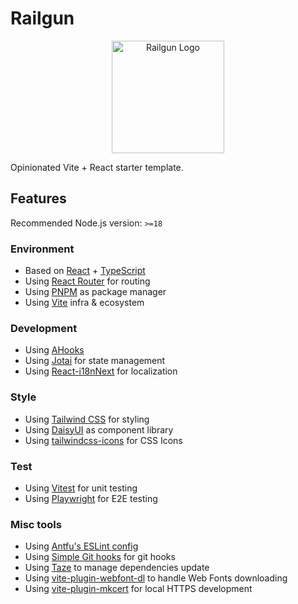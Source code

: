 # Railgun

<div align="center">
  <image 
    src="https://github.com/feat-agency/vite-plugin-webfont-dl/assets/46062972/438a7ba1-9a57-42d2-8a5b-1e18a630a52e" 
    alt="Railgun Logo"
    width="180"
  />
</div>

Opinionated Vite + React starter template.

## Features

Recommended Node.js version: `>=18`

### Environment

- Based on [React](https://reactjs.org/) + [TypeScript](https://www.typescriptlang.org/)
- Using [React Router](https://reactrouter.com/) for routing
- Using [PNPM](https://pnpm.io/) as package manager
- Using [Vite](https://vitejs.dev/) infra & ecosystem

### Development

- Using [AHooks](https://ahooks.js.org/)
- Using [Jotai](https://jotai.org/) for state management
- Using [React-i18nNext](https://react.i18next.com/) for localization

### Style

- Using [Tailwind CSS](https://tailwindcss.com/) for styling
- Using [DaisyUI](https://daisyui.com/docs/install/) as component library
- Using [tailwindcss-icons](https://github.com/egoist/tailwindcss-icons) for CSS Icons

### Test

- Using [Vitest](https://vitest.dev) for unit testing
- Using [Playwright](https://playwright.dev/) for E2E testing

### Misc tools

- Using [Antfu's ESLint config](https://github.com/antfu/eslint-config)
- Using [Simple Git hooks](https://github.com/toplenboren/simple-git-hooks) for git hooks
- Using [Taze](https://github.com/antfu/taze) to manage dependencies update
- Using [vite-plugin-webfont-dl](https://github.com/feat-agency/vite-plugin-webfont-dl) to handle Web Fonts downloading
- Using [vite-plugin-mkcert](https://github.com/liuweiGL/vite-plugin-mkcert) for local HTTPS development
